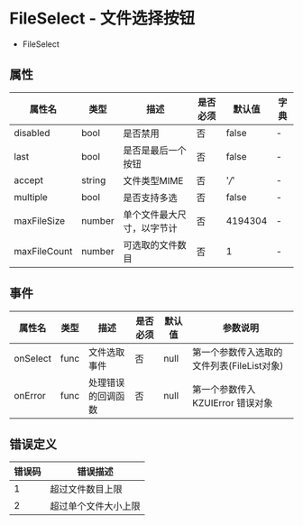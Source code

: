 # FileSelect - 文件选择按钮


* FileSelect

## 属性

属性名 | 类型 | 描述 | 是否必须 | 默认值 | 字典 |  
------- | ------- | ------- | ------- | ------- | ------- |
disabled | bool | 是否禁用 | 否 | false | - |
last | bool | 是否是最后一个按钮 | 否 | false | - |
accept | string | 文件类型MIME | 否 | '*/*' | - |
multiple | bool | 是否支持多选 | 否 | false | - |
maxFileSize | number | 单个文件最大尺寸，以字节计 | 否 | 4194304 | - |
maxFileCount | number | 可选取的文件数目 | 否 | 1 | - |

## 事件

属性名 | 类型 | 描述 | 是否必须 | 默认值 | 参数说明 |  
------- | ------- | ------- | ------- | ------- | ------- |
onSelect | func | 文件选取事件 | 否 | null | 第一个参数传入选取的文件列表(FileList对象) |
onError | func | 处理错误的回调函数 | 否 | null | 第一个参数传入 KZUIError 错误对象 |

## 错误定义

错误码 | 错误描述 |  
------- | ------- |
1 | 超过文件数目上限 |
2 | 超过单个文件大小上限 |
